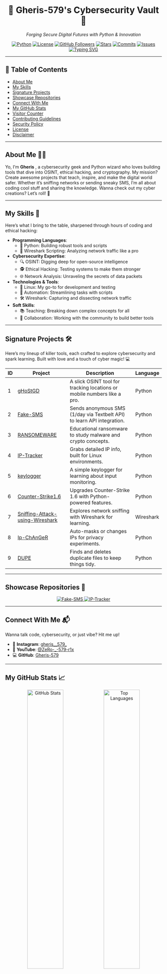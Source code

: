 <div align="center">

# 🌌 Gheris-579's Cybersecurity Vault 🌌
 
*Forging Secure Digital Futures with Python & Innovation* 

[![Python](https://img.shields.io/badge/Python-3.6%2B-3776AB?logo=python)](https://www.python.org) [![License](https://img.shields.io/badge/License-Unlicensed-lightgrey)](LICENSE) [![GitHub Followers](https://img.shields.io/github/followers/Gheris-579?style=social)](https://github.com/Gheris-579) [![Stars](https://img.shields.io/github/stars/Gheris-579?style=social)](https://github.com/Gheris-579) [![Commits](https://img.shields.io/github/commit-activity/m/Gheris-579/Fake-SMS?color=green)](https://github.com/Gheris-579) [![Issues](https://img.shields.io/github/issues/Gheris-579/Fake-SMS?color=purple)](https://github.com/Gheris-579)  
[![Typing SVG](https://readme-typing-svg.herokuapp.com?font=Fira+Code&weight=900&size=29&pause=1000&color=31F742&center=true&width=435&lines=HELLO%2C++MY+NAME+Gheris;I'm+20+years+old+;I+from++Italy%2C+Pisa+;Be+Welcome!++%3A)](https://git.io/typing-svg)

</div>

---

## 📑 Table of Contents
- [About Me](#about-me)
- [My Skills](#my-skills)
- [Signature Projects](#signature-projects)
- [Showcase Repositories](#showcase-repositories)
- [Connect With Me](#connect-with-me)
- [My GitHub Stats](#my-github-stats)
- [Visitor Counter](#visitor-counter)
- [Contributing Guidelines](#contributing-guidelines)
- [Security Policy](#security-policy)
- [License](#license)
- [Disclaimer](#disclaimer)

---

## About Me     👨‍💻
Yo, I’m **Gheris** , a cybersecurity geek and Python wizard who loves building tools that dive into OSINT, ethical hacking, and cryptography. My mission? Create awesome projects that teach, inspire, and make the digital world safer. Whether it’s sniffing networks or sending sneaky SMS, I’m all about coding cool stuff and sharing the knowledge. Wanna check out my cyber creations? Let’s roll! 🚀

---

## My Skills 🔑 
Here’s what I bring to the table, sharpened through hours of coding and ethical hacking:  
- **Programming Languages**:  
  - 🐍 Python: Building robust tools and scripts  
  - 📡 Wireshark Scripting: Analyzing network traffic like a pro  
- **Cybersecurity Expertise**:  
  - 🔍 OSINT: Digging deep for open-source intelligence  
  - 🕵️ Ethical Hacking: Testing systems to make them stronger  
  - 🌐 Network Analysis: Unraveling the secrets of data packets  
- **Technologies & Tools**:  
  - 🐧 Linux: My go-to for development and testing  
  - 🤖 Automation: Streamlining tasks with scripts  
  - 🛠️ Wireshark: Capturing and dissecting network traffic  
- **Soft Skills**:  
  - 📚 Teaching: Breaking down complex concepts for all  
  - 🤝 Collaboration: Working with the community to build better tools

    
---

##  Signature Projects 🛠️
Here’s my lineup of killer tools, each crafted to explore cybersecurity and spark learning. Built with love and a touch of cyber magic! 💻

| ID | Project | Description | Language |
|----|---------|-------------|----------|
| 1 | [gHoStGD](https://github.com/Gheris-579/gHoStGD) | A slick OSINT tool for tracking locations or mobile numbers like a pro. | Python |
| 2 | [Fake-SMS](https://github.com/Gheris-579/Fake-SMS) | Sends anonymous SMS (1/day via Textbelt API) to learn API integration. | Python |
| 3 | [RANSOMEWARE](https://github.com/Gheris-579/RANSOMEWARE) | Educational ransomware to study malware and crypto concepts. | Python |
| 4 | [IP-Tracker](https://github.com/Gheris-579/IP-Tracker) | Grabs detailed IP info, built for Linux environments. | Python |
| 5 | [keylogger](https://github.com/Gheris-579/keylogger) | A simple keylogger for learning about input monitoring. | Python |
| 6 | [Counter-Strike1.6](https://github.com/Gheris-579/Counter-Strike1.6) | Upgrades Counter-Strike 1.6 with Python-powered features. | Python |
| 7 | [Sniffing-Attack-using-Wireshark](https://github.com/Gheris-579/Sniffing-Attack-using-Wireshark) | Explores network sniffing with Wireshark for learning. | Wireshark |
| 8 | [Ip-ChAnGeR](https://github.com/Gheris-579/Ip-ChAnGeR) | Auto-masks or changes IPs for privacy experiments. | Python |
| 9 | [DUPE](https://github.com/Gheris-579/DUPE) | Finds and deletes duplicate files to keep things tidy. | Python |


---

##  Showcase Repositories 🌟
<div align="center">
  <a href="https://github.com/Gheris-579/Fake-SMS">
    <img src="https://github-readme-stats.vercel.app/api/pin/?username=Gheris-579&repo=Fake-SMS&theme=gruvbox&border_radius=12&border_color=00ff88" alt="Fake-SMS" />
  </a>
  <a href="https://github.com/Gheris-579/IP-Tracker">
    <img src="https://github-readme-stats.vercel.app/api/pin/?username=Gheris-579&repo=gHoStGD&theme=gruvbox&border_radius=12&border_color=00ff88" alt="IP-Tracker" />
  </a>
</div>

---

##  Connect With Me 📬
Wanna talk code, cybersecurity, or just vibe? Hit me up!  
- 📸 **Instagram**: [gheris__579_](https://www.instagram.com/gheris__579_)  
- 🎥 **YouTube**: [@ZeRo-_-579-r1x](https://www.youtube.com/@ZeRo-_-579-r1x)
- 💻 **GitHub**: [Gheris-579](https://github.com/Gheris-579)  

---

##  My GitHub Stats 📈
<div align="center">
  <img src="https://github-readme-stats.vercel.app/api?username=Gheris-579&show_icons=true&theme=gruvbox&count_private=true&hide_border=true&bg_color=0a0a23&title_color=00ff88&text_color=ffffff" alt="GitHub Stats" width="48%" />
  <img src="https://github-readme-stats.vercel.app/api/top-langs/?username=Gheris-579&layout=compact&theme=gruvbox&hide_border=true&bg_color=0a0a23&title_color=00ff88&text_color=ffffff" alt="Top Languages" width="48%" />
</div>

---

##  Visitor Counter 👀
<div align="center">
  <img align="center" src="https://profile-counter.glitch.me/{NEGAN-579}/count.svg" /></p>
</div>

---

##  Contributing Guidelines 🤝 
I’m pumped to work with you! Want to add some flair to my projects? Here’s how:  
1. Fork the repo you’re digging.  
2. Create a branch: `git checkout -b feature/your-awesome-idea`.  
3. Commit your changes: `git commit -m "Added something dope"`.  
4. Push it: `git push origin feature/your-awesome-idea`.  
5. Open a Pull Request and tell me about your magic.  

Stick to [PEP 8](https://peps.python.org/pep-0008/) for Python and toss in tests if you can. Check each repo’s `CONTRIBUTING.md` for details.

---

##  Security Policy 🔒
Spot a security bug? Please hit me up privately via Instagram (@gheris__579_) or GitHub Issues. Don’t share vulnerabilities publicly until we fix them. Keep API keys and sensitive data locked down tight.

---

##  License 📜
My projects are **Unlicensed**. Feel free to use, tweak, or share, but they come with no guarantees. Check each repo’s `LICENSE` file for the full scoop.

---

##  Disclaimer ⚠️
My tools are for **learning and fun only**. Don’t use them to mess with anyone, violate privacy, or break laws or terms of service. I’m not responsible if you go off-script.

<div align="center">
  <p>✨ Thank you for visiting my Cybersecurity Vault! Let’s code, secure, and innovate together! ✨</p>
</div>
